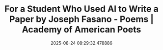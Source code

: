 ---
date: 2025-08-24 08:29:32.478886
link:
  source: web
  source_url: https://roytang.net
  text: For a Student Who Used AI to Write a Paper by Joseph Fasano - Poems | Academy
    of American Poets
  url: https://poets.org/poem/student-who-used-ai-write-paper
source: web
syndicated:
- type: mastodon
  url: https://indieweb.social/users/roytang/statuses/115082800218271225
tags:
- genai
- poetry
title: For a Student Who Used AI to Write a Paper by Joseph Fasano - Poems | Academy
  of American Poets
---
